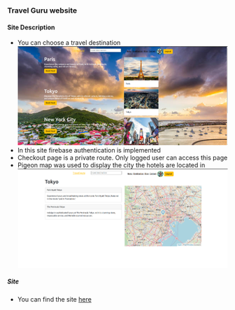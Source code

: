 ### Travel Guru website

#### Site Description

* You can choose a travel destination
![Homepage](/public/Screenshot%20from%202023-05-06%2018-45-04.png)
* In this site firebase authentication is implemented
* Checkout page is a private route. Only logged user can access this page
* Pigeon map was used to display the city the hotels are located in
![Checkout Page](/public/Screenshot%20from%202023-05-06%2018-47-47.png)

##### Site 
 
* You can find the site [here](https://travel-guru-49a72.web.app/)